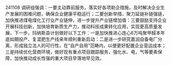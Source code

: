 241108 调研组强调：一要主动靠前服务，落实好各项助企措施，及时解决企业生产发展的困难问题，确保企业健康平稳运行；二要创新举措，聚力延链补链强链，加快推进煤电煤化工行业产业链伸，进一步提升产业链增加值：三要鼓励支持企业开展科技创新，加快培育新质生产力，推动科技成果转化应用，实现更高质量发展，下一步，玛纳斯县计划做好以下工作：一是加快推进心连心6万吨聚甲醛本年底如期投产、复混肥生产线来年顺利重新启动：二是进一步研究嘉润自备电厂分离，形成独立法人的可行性，在“自产自用”范畴内，以便更好配置企业营运成本；三是持续优化营商环境，做好现有重点项目跟踪服务，强化水、电，气等要素保障，加快推动成长性强的重大项目早落地早见效。

